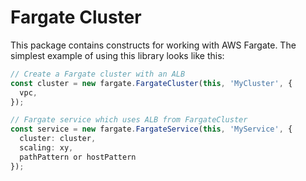 # Fargate Cluster

This package contains constructs for working with AWS Fargate. The simplest example of using this library looks like this:

```ts
// Create a Fargate cluster with an ALB
const cluster = new fargate.FargateCluster(this, 'MyCluster', {
  vpc,
});

// Fargate service which uses ALB from FargateCluster
const service = new fargate.FargateService(this, 'MyService', {
  cluster: cluster,
  scaling: xy,
  pathPattern or hostPattern
});
```
